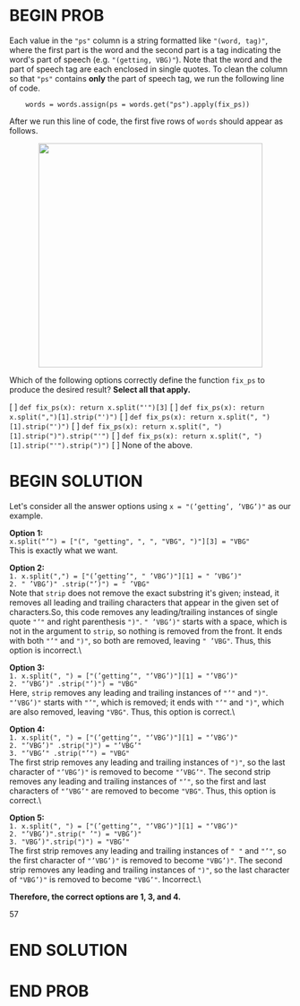 # BEGIN PROB

Each value in the `"ps"` column is a string formatted like
`"(word, tag)"`, where the first part is the word and the second part is
a tag indicating the word's part of speech (e.g. `"(getting, VBG)"`).
Note that the word and the part of speech tag are each enclosed in
single quotes. To clean the column so that `"ps"` contains **only** the
part of speech tag, we run the following line of code.

        words = words.assign(ps = words.get("ps").apply(fix_ps))

After we run this line of code, the first five rows of `words` should
appear as follows.

<center><img src="https://raw.githubusercontent.com/dsc-courses/practice.dsc10.com/refs/heads/master/assets/images/fa25-midterm/ps-fix.jpg" width=400></center>

Which of the following options correctly define the function `fix_ps` to
produce the desired result? **Select all that apply.**

[ ] `def fix_ps(x): return x.split("'")[3]`
[ ] `def fix_ps(x): return x.split(",")[1].strip("')")`
[ ] `def fix_ps(x): return x.split(", ")[1].strip("')")`
[ ] `def fix_ps(x): return x.split(", ")[1].strip(")").strip("'")`
[ ] `def fix_ps(x): return x.split(", ")[1].strip("'").strip(")")` 
[ ] None of the above.


# BEGIN SOLUTION

Let's consider all the answer options using `x = "(’getting’, ’VBG’)"` as our example.

**Option 1:**\
`x.split("’") = ["(", "getting", ", ", "VBG", ")"][3] = "VBG"`\
This is exactly what we want.

**Option 2:**\
`1. x.split(",") = ["(’getting’", " ’VBG’)"][1] = " ’VBG’)"`\
`2. " ’VBG’)" .strip("’)") = " ’VBG"`\
Note that `strip` does not remove the exact substring it's given;
instead, it removes all leading and trailing characters that appear in
the given set of characters.So, this code removes any leading/trailing
instances of single quote `"’"` and right parenthesis `")"`. `" ’VBG’)"`
starts with a space, which is not in the argument to `strip`, so nothing
is removed from the front. It ends with both `"’"` and `")"`, so both
are removed, leaving `" ’VBG"`. Thus, this option is incorrect.\

**Option 3:**\
`1. x.split(", ") = ["(’getting’", "’VBG’)"][1] = "’VBG’)"`\
`2. "’VBG’)" .strip("’)") = "VBG"`\
Here, `strip` removes any leading and trailing instances of `"’"` and
`")"`. `"’VBG’)"` starts with `"’"`, which is removed; it ends with
`"’"` and `")"`, which are also removed, leaving `"VBG"`. Thus, this
option is correct.\

**Option 4:**\
`1. x.split(", ") = ["(’getting’", "’VBG’)"][1] = "’VBG’)"`\
`2. "’VBG’)" .strip(")") = "’VBG’"`\
`3. "’VBG’" .strip("’") = "VBG"`\
The first strip removes any leading and trailing instances of `")"`, so
the last character of `"’VBG’)"` is removed to become `"’VBG’"`. The
second strip removes any leading and trailing instances of `"’"`, so the
first and last characters of `"’VBG’"` are removed to become `"VBG"`.
Thus, this option is correct.\

**Option 5:**\
`1. x.split(", ") = ["(’getting’", "’VBG’)"][1] = "’VBG’)"`\
`2. "’VBG’)".strip(" ’") = "VBG’)"`\
`3. "VBG’)".strip(")") = "VBG’"`\
The first strip removes any leading and trailing instances of `" "` and
`"’"`, so the first character of `"’VBG’)"` is removed to become
`"VBG’)"`. The second strip removes any leading and trailing instances
of `")"`, so the last character of `"VBG’)"` is removed to become
`"VBG’"`. Incorrect.\

**Therefore, the correct options are 1, 3, and 4.**

<average>57</average>

# END SOLUTION

# END PROB